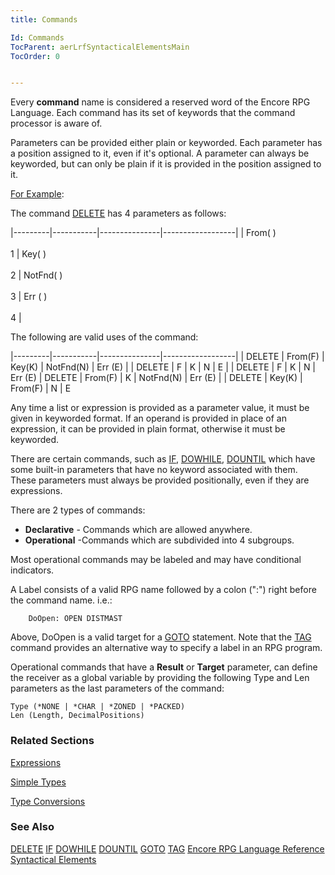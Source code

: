 ```yaml
---
title: Commands

Id: Commands
TocParent: aerLrfSyntacticalElementsMain
TocOrder: 0


---
```


Every **command** name is considered a reserved word of the Encore RPG Language. Each command has its set of keywords that the command processor is aware of. 

Parameters can be provided either plain or keyworded. Each parameter has a position assigned to it, even if it's optional. A parameter can always be keyworded, but can only be plain if it is provided in the position assigned to it. 

<u>For Example</u>: 

The command [DELETE](DELETE.html) has 4 parameters as follows:


|---------|-----------|---------------|------------------|
| From( )<br /><br /> 1 | Key( )<br /><br /> 2  | NotFnd( )<br /><br /> 3  | Err ( )<br /><br /> 4 |


The following are valid uses of the command: 

|---------|-----------|---------------|------------------|
| DELETE | From(F) | Key(K) | NotFnd(N) | Err (E) | 
| DELETE | F | K | N | E | 
| DELETE | F | K | N | Err (E) 
| DELETE | From(F) | K | NotFnd(N) | Err (E) | 
| DELETE | Key(K) | From(F) | N | E 

Any time a list or expression is provided as a parameter value, it must be given in keyworded format. If an operand is provided in place of an expression, it can be provided in plain format, otherwise it must be keyworded. 

There are certain commands, such as [IF](IF.html), [DOWHILE](DOWHILE.html), [DOUNTIL](DOUNTIL.html) which have some built-in parameters that have no keyword associated with them. These parameters must always be provided positionally, even if they are expressions. 

There are 2 types of commands:

- **Declarative** - Commands which are	allowed anywhere.
- **Operational**  -Commands which are
                subdivided into 4 subgroups.

Most operational commands may be labeled and may have conditional indicators.

A Label consists of a valid RPG name followed by a colon (":") right before the command name. i.e.: 

```
    DoOpen: OPEN DISTMAST 
```

Above, DoOpen is a valid target for a [GOTO](GOTO.html) statement. Note that the [TAG](TAG.html) command provides an alternative way to specify a label in an RPG program. 

Operational commands that have a **Result** or **Target** parameter, can define the receiver as a global variable by providing the following Type and Len parameters as the last parameters of the command: 

```
Type (*NONE | *CHAR | *ZONED | *PACKED)
Len (Length, DecimalPositions)      
```

### Related Sections
[Expressions](Expressions.html) 

[Simple Types](Simple_Types.html) 

[Type Conversions](Type_Conversions.html) 

### See Also
[DELETE](DELETE.html)
[IF](IF.html)
[DOWHILE](DOWHILE.html)
[DOUNTIL](DOUNTIL.html)
[GOTO](GOTO.html)
[TAG](TAG.html)
[Encore RPG Language Reference](aerLrfLangRefMain.html)
[Syntactical Elements](aerLrfSyntacticalElementsMain.html) 
